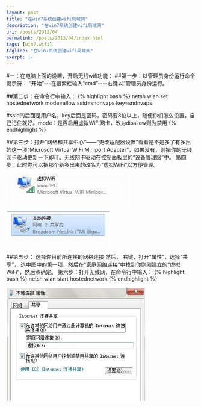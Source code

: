 ```yaml
---
layout: post
title: "在win7系统创建wifi局域网"
description: "在win7系统创建wifi局域网"
uri: /posts/2013/04
permalink: /posts/2013/04/index.html
tags: [win7,wifi]
tagline: "在win7系统创建wifi局域网"
exerpt: |-
---
```


#一：在电脑上面的设置，开启无线wifi功能：
##第一步：以管理员身份运行命令提示符： “开始”---在搜索栏输入“cmd”----右键以“管理员身份运行。

##第二步：在命令行中输入：
{% highlight bash %}
netsh wlan set hostednetwork mode=allow ssid=sndnvaps key=sndnvaps

#ssid的后面是用户名，key后面是密码，密码要8位以上，随便你们怎么设置，自己记住就好。mode：是否启用虚拟WiFi网卡，改为disallow则为禁用
{% endhighlight %}

##第三步：打开“网络和共享中心”——“更改适配器设置”看看是不是多了有多出的这一项“Microsoft Virtual WiFi Miniport Adapter”，如果没有，则把你的无线网卡驱动更新一下即可。无线网卡驱动在控制面板里的“设备管理器”中。
第四步：此时你可以把那个新多出来的改名为“虚拟WiFi”以方便管理。

<img src="/posts/images/posts/2013/04/virtual-wifi-1.jpg" heigh="95" width="327" title="pic-1" >


<img src="/posts/images/posts/2013/04/virtual-wifi-2.jpg" heigh="96" width="276" title="pic-2" >

##第五步：
选择你目前所连接的网络连接                 然后， 
右键，打开“属性”，选择“共享”，
选中图中的第一项，然后在“家庭网络连接”中找到你刚刚建立的“虚拟WiFi”，然后点确定。
第六步：打开无线网，在命令行中输入：
{% highlight bash %}
  netsh wlan start hostednetwork 
{% endhighlight %}


<img src="/posts/images/posts/2013/04/virtual-wifi-3.jpg" heigh="304" width="371" title="pic-3" >

